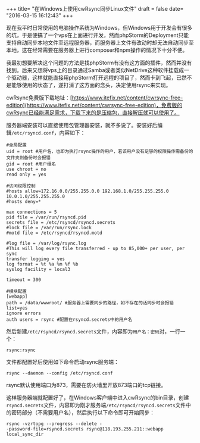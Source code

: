 +++
title= "在Windows上使用cwRsync同步Linux文件"
draft = false
date= "2016-03-15 16:12:43"
+++

现在我平时日常使用的电脑操作系统为Windows，但Windows用于开发会有很多的坑，于是便搞了一个vps在上面进行开发，然而phpStorm的Deployment只能支持自动同步本地文件至远程服务器，而服务器上文件有改动时却无法自动同步至本地，这在经常需要在服务器上进行composer和npm操作的情况下十分不便。

我最初想要解决这个问题的方法是找phpStorm有没有这方面的插件，然而并没有找到。后来又想将vps上的目录通过Samba或者类似NetDrive这种软件挂载成一个驱动器，这样就能直接用phpStorm打开远程的项目了，然而卡到飞起，已然不是能够使用的状态了，遂打消了这方面的念头，决定使用rsync来实现。

cwRsync免费版下载地址：[https://www.itefix.net/content/cwrsync-free-edition](https://www.itefix.net/content/cwrsync-free-edition)，免费版的cwRsync已经能满足需求，下载下来的是压缩包，直接解压就可以使用了。

服务器端安装可以直接使用包管理器安装，就不多说了。安装好后编辑`/etc/rsyncd.conf`，内容如下：

```shell
#全局配置
uid = root #用户名，也即为执行rsync操作的用户，若该用户没有足够的权限操作需备份的文件夹则备份时会报错
gid = root #用户组名
use chroot = no
read only = yes

#访问权限控制
#hosts allow=172.16.0.0/255.255.0.0 192.168.1.0/255.255.255.0 10.0.1.0/255.255.255.0
#hosts deny=*                                

max connections = 5
pid file = /var/run/rsyncd.pid
secrets file = /etc/rsyncd/rsyncd.secrets
#lock file = /var/run/rsync.lock           
#motd file = /etc/rsyncd/rsyncd.motd        

#log file = /var/log/rsync.log               
#This will log every file transferred - up to 85,000+ per user, per sync
transfer logging = yes
log format = %t %a %m %f %b
syslog facility = local3

timeout = 300

#模块配置
[webapp]
path = /data/wwwroot/ #服务器上需要同步的路径，如不存在的话同步时会报错
list=yes
ignore errors
auth users = rsync #配置在rsyncd.secrets中的用户名
```

然后新建`/etc/rsyncd/rsyncd.secrets`文件，内容即为`用户名：密码`对，一行一个：

```shell
rsync:rsync
```

文件都配置好后使用如下命令启动rsync服务端：

```shell
rsync --daemon --config /etc/rsyncd.conf
```

rsync默认使用端口为873，需要在防火墙里开放873端口的tcp链接。

这样服务器端就配置好了，在Windows客户端中进入cwRsync的bin目录，创建`rsyncd.secrets`文件，内容即为刚才服务端`/etc/rsyncd/rsyncd.secrets`文件中的密码部分（不需要用户名），然后执行以下命令即可开始同步：

```shell
rsync -vzrtopg --progress --delete -
-password-file=rsyncd.secrets rsync@118.193.255.211::webapp local_sync_dir
```